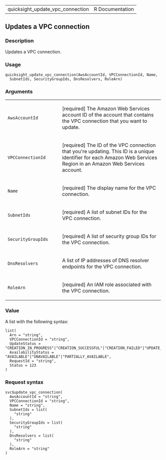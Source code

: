 <table style="width: 100%;">
<tbody>
<tr class="odd">
<td>quicksight_update_vpc_connection</td>
<td style="text-align: right;">R Documentation</td>
</tr>
</tbody>
</table>

## Updates a VPC connection

### Description

Updates a VPC connection.

### Usage

    quicksight_update_vpc_connection(AwsAccountId, VPCConnectionId, Name,
      SubnetIds, SecurityGroupIds, DnsResolvers, RoleArn)

### Arguments

<table>
<colgroup>
<col style="width: 35%" />
<col style="width: 65%" />
</colgroup>
<tbody>
<tr class="odd">
<td><code
id="quicksight_update_vpc_connection_:_AwsAccountId">AwsAccountId</code></td>
<td><p>[required] The Amazon Web Services account ID of the account that
contains the VPC connection that you want to update.</p></td>
</tr>
<tr class="even">
<td><code
id="quicksight_update_vpc_connection_:_VPCConnectionId">VPCConnectionId</code></td>
<td><p>[required] The ID of the VPC connection that you're updating.
This ID is a unique identifier for each Amazon Web Services Region in an
Amazon Web Services account.</p></td>
</tr>
<tr class="odd">
<td><code id="quicksight_update_vpc_connection_:_Name">Name</code></td>
<td><p>[required] The display name for the VPC connection.</p></td>
</tr>
<tr class="even">
<td><code
id="quicksight_update_vpc_connection_:_SubnetIds">SubnetIds</code></td>
<td><p>[required] A list of subnet IDs for the VPC connection.</p></td>
</tr>
<tr class="odd">
<td><code
id="quicksight_update_vpc_connection_:_SecurityGroupIds">SecurityGroupIds</code></td>
<td><p>[required] A list of security group IDs for the VPC
connection.</p></td>
</tr>
<tr class="even">
<td><code
id="quicksight_update_vpc_connection_:_DnsResolvers">DnsResolvers</code></td>
<td><p>A list of IP addresses of DNS resolver endpoints for the VPC
connection.</p></td>
</tr>
<tr class="odd">
<td><code
id="quicksight_update_vpc_connection_:_RoleArn">RoleArn</code></td>
<td><p>[required] An IAM role associated with the VPC
connection.</p></td>
</tr>
</tbody>
</table>

### Value

A list with the following syntax:

    list(
      Arn = "string",
      VPCConnectionId = "string",
      UpdateStatus = "CREATION_IN_PROGRESS"|"CREATION_SUCCESSFUL"|"CREATION_FAILED"|"UPDATE_IN_PROGRESS"|"UPDATE_SUCCESSFUL"|"UPDATE_FAILED"|"DELETION_IN_PROGRESS"|"DELETION_FAILED"|"DELETED",
      AvailabilityStatus = "AVAILABLE"|"UNAVAILABLE"|"PARTIALLY_AVAILABLE",
      RequestId = "string",
      Status = 123
    )

### Request syntax

    svc$update_vpc_connection(
      AwsAccountId = "string",
      VPCConnectionId = "string",
      Name = "string",
      SubnetIds = list(
        "string"
      ),
      SecurityGroupIds = list(
        "string"
      ),
      DnsResolvers = list(
        "string"
      ),
      RoleArn = "string"
    )
